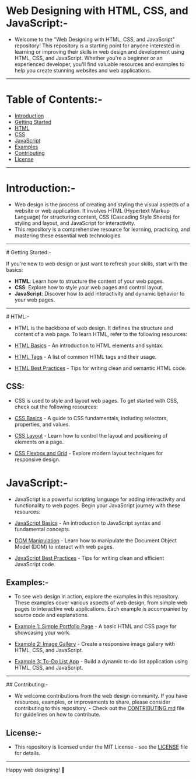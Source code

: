 # Web Designing with HTML, CSS, and JavaScript:-

- Welcome to the "Web Designing with HTML, CSS, and JavaScript" repository! This repository is a starting point for anyone interested in learning or improving their skills in web design and development using HTML, CSS, and JavaScript. Whether you're a beginner or an experienced developer, you'll find valuable resources and examples to help you create stunning websites and web applications.
<hr>

# Table of Contents:-

- [Introduction](#introduction)
- [Getting Started](#getting-started)
- [HTML](#html)
- [CSS](#css)
- [JavaScript](#javascript)
- [Examples](#examples)
- [Contributing](#contributing)
- [License](#license)
<hr>

# Introduction:-

- Web design is the process of creating and styling the visual aspects of a website or web application. It involves HTML (Hypertext Markup Language) for structuring content, CSS (Cascading Style Sheets) for styling and layout, and JavaScript for interactivity.
- This repository is a comprehensive resource for learning, practicing, and mastering these essential web technologies.
<hr>
# Getting Started:-

If you're new to web design or just want to refresh your skills, start with the basics:

- **HTML**: Learn how to structure the content of your web pages.
- **CSS**: Explore how to style your web pages and control layout.
- **JavaScript**: Discover how to add interactivity and dynamic behavior to your web pages.
<hr>
# HTML:-

- HTML is the backbone of web design. It defines the structure and content of a web page. To learn HTML, refer to the following resources:

- [HTML Basics](html-basics.md) - An introduction to HTML elements and syntax.
- [HTML Tags](html-tags.md) - A list of common HTML tags and their usage.
- [HTML Best Practices](html-best-practices.md) - Tips for writing clean and semantic HTML code.

## CSS:

- CSS is used to style and layout web pages. To get started with CSS, check out the following resources:

- [CSS Basics](css-basics.md) - A guide to CSS fundamentals, including selectors, properties, and values.
- [CSS Layout](css-layout.md) - Learn how to control the layout and positioning of elements on a page.
- [CSS Flexbox and Grid](css-flexbox-grid.md) - Explore modern layout techniques for responsive design.

# JavaScript:-

- JavaScript is a powerful scripting language for adding interactivity and functionality to web pages. Begin your JavaScript journey with these resources:

- [JavaScript Basics](javascript-basics.md) - An introduction to JavaScript syntax and fundamental concepts.
- [DOM Manipulation](dom-manipulation.md) - Learn how to manipulate the Document Object Model (DOM) to interact with web pages.
- [JavaScript Best Practices](javascript-best-practices.md) - Tips for writing clean and efficient JavaScript code.

## Examples:-

- To see web design in action, explore the examples in this repository. These examples cover various aspects of web design, from simple web pages to interactive web applications. Each example is accompanied by source code and explanations.

- [Example 1: Simple Portfolio Page](examples/simple-portfolio) - A basic HTML and CSS page for showcasing your work.
- [Example 2: Image Gallery](examples/image-gallery) - Create a responsive image gallery with HTML, CSS, and JavaScript.
- [Example 3: To-Do List App](examples/todo-list) - Build a dynamic to-do list application using HTML, CSS, and JavaScript.
<hr>
## Contributing:-

- We welcome contributions from the web design community. If you have resources, examples, or improvements to share, please consider contributing to this repository. - Check out the [CONTRIBUTING.md](CONTRIBUTING.md) file for guidelines on how to contribute.

## License:-

- This repository is licensed under the MIT License - see the [LICENSE](LICENSE) file for details.
<hr>
Happy web designing! 🚀
